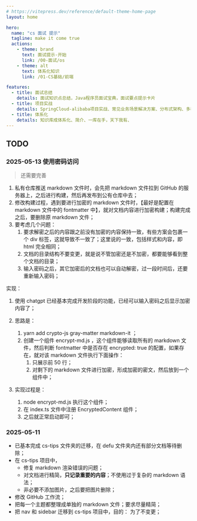 ```yaml
---
# https://vitepress.dev/reference/default-theme-home-page
layout: home

hero:
  name: "cs 面试 提示"
  tagline: make it come true
  actions:
    - theme: brand
      text: 面试提示-开始
      link: /00-面试/os
    - theme: alt
      text: 体系化知识
      link: /01-CS基础/前端

features:
  - title: 面试总结
    details: 面试知识点总结，Java程序员面试宝典，面试要点提示卡片
  - title: 项目实战
    details: SpringCloud-alibaba项目实战、常见业务场景解决方案、分布式架构、多种组件、大型互联网应用实战……
  - title: 体系化
    details: 知识库成体系化、简介、一库在手，天下我有、
---
```


## TODO

### 2025-05-13 使用密码访问

> 还需要完善

1. 私有仓库推送 markdown 文件时，会先把 markdown 文件拉到 GitHub 的服务器上，之后进行构建，然后再发布到公有仓库中去；
2. 修改构建过程，遇到要进行加密的 markdown 文件时，【最好是配置在 markdown 文件中的 fontmatter 中】，就对文档内容进行加密构建；构建完成之后，要删除原 markdown 文件；
3. 要考虑几个问题：
   1. 要求解密之后的内容跟之前没有加密的内容保持一致，有些方案会包裹一个 div 标签，这就导致不一致了；这里说的一致，包括样式和内容，即 html 完全相同；
   2. 文档的目录结构不要变更，就是说不管加密还是不加密，都要能够看到整个文档的目录；
   3. 输入密码之后，其它加密后的文档也可以自动解密，过一段时间后，还要重新输入密码；

实现：

1. 使用 chatgpt 已经基本完成开发阶段的功能，已经可以输入密码之后显示加密内容了；
2. 思路是：

   1. yarn add crypto-js gray-matter markdown-it ；
   2. 创建一个组件 encrypt-md.js ，这个组件能够读取所有的 markdown 文件，然后判断 fontmatter 中是否存在 encrypted: true 的配置，如果存在，就对该 markdown 文件执行下面操作：
      1. 只展示前 50 行；
      2. 对剩下的 markdown 文件进行加密，形成加密的密文，然后放到一个<EncryptedContent /> 组件中；

3. 实现过程是：

   1. node encrypt-md.js 执行这个组件；
   2. 在 index.ts 文件中注册 EncryptedContent 组件；
   3. 之后就正常启动即可；

### 2025-05-11

- 已基本完成 cs-tips 文件夹的迁移，在 defu 文件夹内还有部分文档等待删除；
- 在 cs-tips 项目中，
  - 修复 markdown 渲染错误的问题；
  - 对文档进行精简，**只记录重要的内容**；不使用过于复杂的 markdown 语法；
  - 非必要不添加图片，之后要把图片删除；
- 修改 GitHub 工作流；
- 把每一个主题都整理成单独的 markdown 文件；要求尽量精简；
- 把 nav 和 sidebar 迁移到 cs-tips 项目中，目的： 为了不变更；

